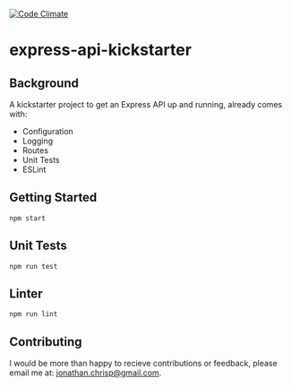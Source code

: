 [![Code Climate](https://codeclimate.com/github/jonathanchrisp/express-api-kickstarter/badges/gpa.svg)](https://codeclimate.com/github/jonathanchrisp/express-api-kickstarter)

# express-api-kickstarter

## Background
A kickstarter project to get an Express API up and running, already comes with:

* Configuration
* Logging
* Routes
* Unit Tests
* ESLint

## Getting Started
```
npm start
```

## Unit Tests
```
npm run test
```

## Linter
```
npm run lint
```

## Contributing

I would be more than happy to recieve contributions or feedback, please email me at: jonathan.chrisp@gmail.com.
